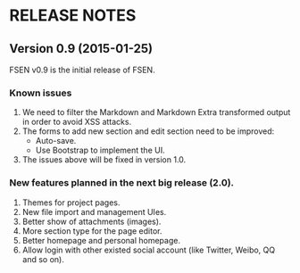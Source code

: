 # RELEASE NOTES

## Version 0.9 (2015-01-25)

FSEN v0.9 is the initial release of FSEN.

### Known issues

1. We need to filter the Markdown and Markdown Extra transformed output in order to avoid XSS attacks.
1. The forms to add new section and edit section need to be improved:
	* Auto-save.
	* Use Bootstrap to implement the UI.
1. The issues above will be fixed in version 1.0.

### New features planned in the next big release (2.0).

1. Themes for project pages.
1. New file import and management UIes.
1. Better show of attachments (images).
1. More section type for the page editor.
1. Better homepage and personal homepage.
1. Allow login with other existed social account (like Twitter, Weibo, QQ and so on).
